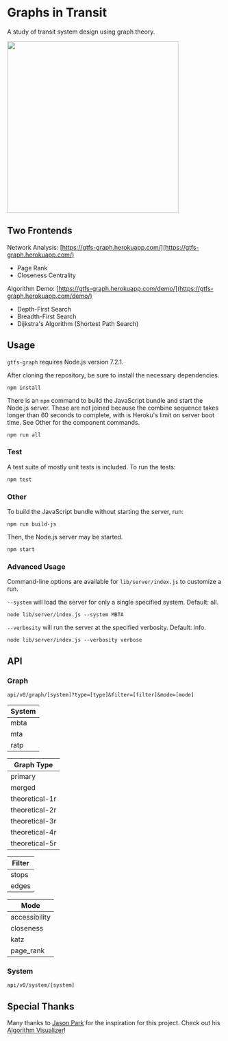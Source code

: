 # Graphs in Transit

A study of transit system design using graph theory.

<img src="http://www.tyleragreen.com/blog_files/2016-10-gtfs-graph/routing1.png" height="400">

## Two Frontends

Network Analysis: [https://gtfs-graph.herokuapp.com/](https://gtfs-graph.herokuapp.com/)
* Page Rank
* Closeness Centrality

Algorithm Demo: [https://gtfs-graph.herokuapp.com/demo/](https://gtfs-graph.herokuapp.com/demo/)
* Depth-First Search
* Breadth-First Search
* Dijkstra's Algorithm (Shortest Path Search)

## Usage

`gtfs-graph` requires Node.js version 7.2.1.

After cloning the repository, be sure to install the necessary dependencies.

`npm install`

There is an `npm` command to build the JavaScript bundle and start the Node.js server. These are not joined because the combine sequence takes longer than 60 seconds to complete, with is Heroku's limit on server boot time. See Other for the component commands.

`npm run all`

### Test

A test suite of mostly unit tests is included. To run the tests:

`npm test`

### Other

To build the JavaScript bundle without starting the server, run:

`npm run build-js`

Then, the Node.js server may be started.

`npm start`

### Advanced Usage

Command-line options are available for `lib/server/index.js` to customize a run.

`--system` will load the server for only a single specified system. Default: all.

`node lib/server/index.js --system MBTA`

`--verbosity` will run the server at the specified verbosity. Default: info.

`node lib/server/index.js --verbosity verbose`

## API

### Graph

`api/v0/graph/[system]?type=[type]&filter=[filter]&mode=[mode]`

| System |
|---|
|mbta|
|mta|
|ratp|

| Graph Type |
|---|
|primary|
|merged|
|theoretical-1r|
|theoretical-2r|
|theoretical-3r|
|theoretical-4r|
|theoretical-5r|

|Filter|
|---|
|stops|
|edges|

|Mode|
|---|
|accessibility|
|closeness|
|katz|
|page_rank|

### System

`api/v0/system/[system]`

## Special Thanks

Many thanks to [Jason Park](https://github.com/parkjs814) for the inspiration for this project. Check out his [Algorithm Visualizer](http://algo-visualizer.jasonpark.me/)!
